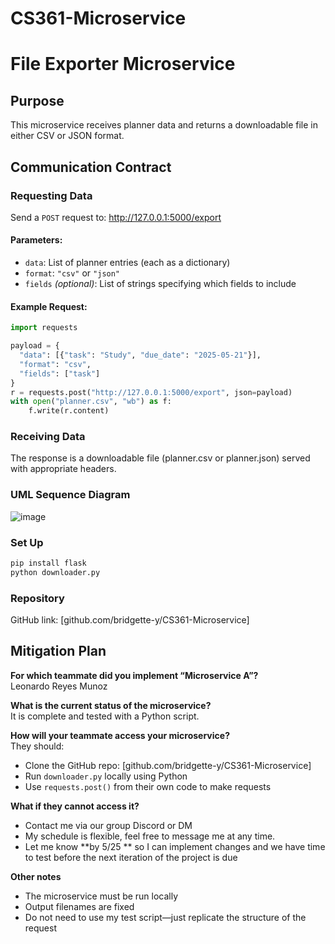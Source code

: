 # CS361-Microservice
# File Exporter Microservice

## Purpose
This microservice receives planner data and returns a downloadable file in either CSV or JSON format.

## Communication Contract

###  Requesting Data
Send a `POST` request to: http://127.0.0.1:5000/export

#### Parameters:
- `data`: List of planner entries (each as a dictionary)
- `format`: `"csv"` or `"json"`
- `fields` *(optional)*: List of strings specifying which fields to include

#### Example Request:
```python
import requests

payload = {
  "data": [{"task": "Study", "due_date": "2025-05-21"}],
  "format": "csv",
  "fields": ["task"]
}
r = requests.post("http://127.0.0.1:5000/export", json=payload)
with open("planner.csv", "wb") as f:
    f.write(r.content)
```
### Receiving Data
The response is a downloadable file (planner.csv or planner.json) served with appropriate headers.

### UML Sequence Diagram
![image](https://github.com/user-attachments/assets/384a5676-d01b-443f-bea4-0997446a0a41)

### Set Up
```python
pip install flask
python downloader.py
```

### Repository

GitHub link: [github.com/bridgette-y/CS361-Microservice]

## Mitigation Plan

**For which teammate did you implement “Microservice A”?**  
Leonardo Reyes Munoz

**What is the current status of the microservice?**  
It is complete and tested with a Python script.

**How will your teammate access your microservice?**  
They should:
- Clone the GitHub repo: [github.com/bridgette-y/CS361-Microservice]
- Run `downloader.py` locally using Python
- Use `requests.post()` from their own code to make requests

**What if they cannot access it?**  
- Contact me via our group Discord or DM
- My schedule is flexible, feel free to message me at any time.
- Let me know **by 5/25 ** so I can implement changes and we have time to test before the next iteration of the project is due

**Other notes**  
- The microservice must be run locally
- Output filenames are fixed
- Do not need to use my test script—just replicate the structure of the request

